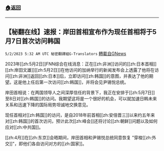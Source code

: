 ###  [:house:返回](README.md)
---


## 【秘翻在线】速报：岸田首相宣布作为现任首相将于5月7日首次访问韩国
`5/2/2023 5:32 AM UTC 秘密翻譯組G-Translators` [轉載自GNews](https://gnews.org/articles/1268244)

         

2023年[[zh:5月2日]]FNN综合在线消息：正在[[zh:非洲]]访问的[[zh:日本首相]][[zh:岸田文雄]][[zh:5月2日]]在他访问的加纳举行的新闻发布会上透露了他将在访问[[zh:非洲]]返回[[zh:日本]]后，立即访问[[zh:韩国]]的意图，并表达了他的期望。这是他上任后第一次访问[[zh:韩国]]，并将会见尹锡悦总统。

岸田首相说：在两国领导人之间深厚信任的背景下，我正在安排于[[zh:5月7日]]至8日对[[zh:韩国]]的访问。我期望这将是一个很好的机会，可以就加速日韩未来关系和迅速下降的国际局势坦诚地交换意见。

现任首相对[[zh:韩国]]的访问，是自2018年前首相[[zh:安倍晋三]]以来约五年来对[[zh:韩国]]的首次访问，预计此次[[zh:峰会]]还将讨论[[zh:朝鲜]]问题以及如何应对[[zh:中共国]]。

[[zh:4月]]在[[zh:东京]]会晤期间，岸田首相和尹锡悦总统同意恢复 "穿梭[[zh:外交]]"，即他们各自访问对方的[[zh:国家]]。
